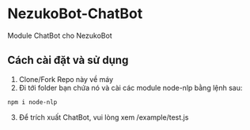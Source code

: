 # NezukoBot-ChatBot
Module ChatBot cho NezukoBot
## Cách cài đặt và sử dụng
1. Clone/Fork Repo này về máy
2. Đi tới folder bạn chứa nó và cài các module node-nlp bằng lệnh sau:
```sh
npm i node-nlp
```
3. Để trích xuất ChatBot, vui lòng xem /example/test.js
